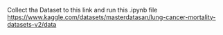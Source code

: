 Collect tha Dataset to this link and run this  .ipynb file
https://www.kaggle.com/datasets/masterdatasan/lung-cancer-mortality-datasets-v2/data
